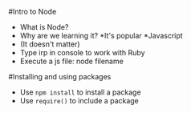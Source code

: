 #Intro to Node

* What is Node?
* Why are we learning it?
    *It's popular
    *Javascript
* (It doesn't matter)
* Type irp in console to work with Ruby
* Execute a js file: node filename

#Installing and using packages
* Use `npm install` to install a package
* Use `require()` to include a package